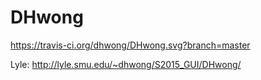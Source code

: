 # DHwong

<img>https://travis-ci.org/dhwong/DHwong.svg?branch=master<img>

Lyle: http://lyle.smu.edu/~dhwong/S2015_GUI/DHwong/
